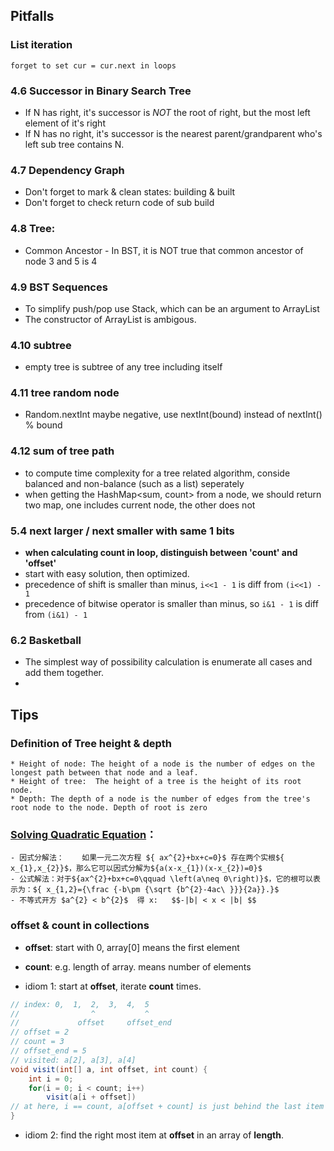 
## Pitfalls
### List iteration
    forget to set cur = cur.next in loops
### 4.6 Successor in Binary Search Tree
- If N has right, it's successor is *NOT* the root of right, but the most left element of it's right
- If N has no right, it's successor is the nearest parent/grandparent who's left sub tree contains N.
### 4.7 Dependency Graph
- Don't forget to mark & clean states: building & built
- Don't forget to check return code of sub build
### 4.8 Tree:
- Common Ancestor
        - In BST, it is NOT true that common ancestor of node 3 and 5 is 4
        
### 4.9 BST Sequences
- To simplify push/pop use Stack<T>, which can be an argument to ArrayList<T> 
- The constructor of ArrayList<Integer> is ambigous.
    
### 4.10 subtree
- empty tree is subtree of any tree including itself
    
### 4.11 tree random node
- Random.nextInt maybe negative, use nextInt(bound) instead of nextInt() % bound
    
### 4.12 sum of tree path
- to compute time complexity for a tree related algorithm, conside balanced and non-balance (such as a list) seperately
- when getting the HashMap<sum, count> from a node, we should return two map, one includes current node, the other does not 
    
### 5.4 next larger / next smaller with same 1 bits
- **when calculating count in loop, distinguish between 'count' and 'offset'**
- start with easy solution, then optimized.
- precedence of shift is smaller than minus, ```i<<1 - 1``` is diff from ```(i<<1) - 1```
- precedence of bitwise operator is smaller than minus, so ```i&1 - 1``` is diff from ```(i&1) - 1```

### 6.2 Basketball
- The simplest way of possibility calculation is enumerate all cases and add them together.
- 
## Tips

### Definition of Tree height & depth
	* Height of node: The height of a node is the number of edges on the longest path between that node and a leaf.
	* Height of tree:  The height of a tree is the height of its root node.
	* Depth: The depth of a node is the number of edges from the tree's root node to the node. Depth of root is zero

### [Solving Quadratic Equation](https://en.wikipedia.org/wiki/Quadratic_equation)：
	- 因式分解法：	如果一元二次方程 ${ ax^{2}+bx+c=0}$ 存在两个实根${ x_{1},x_{2}}$，那么它可以因式分解为${a(x-x_{1})(x-x_{2})=0}$
	- 公式解法：对于${ax^{2}+bx+c=0\qquad \left(a\neq 0\right)}$，它的根可以表示为：${ x_{1,2}={\frac {-b\pm {\sqrt {b^{2}-4ac\ }}}{2a}}.}$
	- 不等式开方 $a^{2} < b^{2}$  得 x:   $$-|b| < x < |b| $$

### offset & count in collections
- **offset**: start with 0, array[0] means the first element

- **count**: e.g. length of array. means number of elements

- idiom 1: start at **offset**, iterate **count** times. 
``` java
// index: 0,  1,  2,  3,  4,  5
//                ^           ^
//             offset     offset_end
// offset = 2
// count = 3
// offset_end = 5
// visited: a[2], a[3], a[4]
void visit(int[] a, int offset, int count) {
	int i = 0;
	for(i = 0; i < count; i++)
		visit(a[i + offset])
// at here, i == count, a[offset + count] is just behind the last item being visited
}
```

- idiom 2: find the right most  item at **offset** in an array of **length**.








<!--stackedit_data:
eyJoaXN0b3J5IjpbLTI2MTE2MTE2NSw3NTc0MzcwNjksMTExMj
A0OTk4MywxODcwNTE4Nzk2LDYxNDUyMTczLDE0MjE1ODQ2OTIs
LTEzMzI2NTIyMDRdfQ==
-->